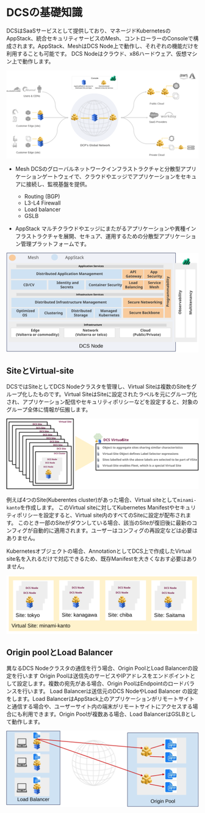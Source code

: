 # DCSの基礎知識

DCSはSaaSサービスとして提供しており、マネージドKubernetesのAppStack、統合セキュリティサービスのMesh、コントローラーのConsoleで構成されます。AppStack、MeshはDCS Node上で動作し、それぞれの機能だけを利用することも可能です。
DCS Nodeはクラウド、x86ハードウェア、仮想マシン上で動作します。

![overview](./pics/overview.svg)

- Mesh
DCSのグローバルネットワークインフラストラクチャと分散型アプリケーションゲートウェイで、クラウドやエッジでアプリケーションをセキュアに接続し、監視基盤を提供。
  - Routing (BGP)
  - L3-L4 Firewall
  - Load balancer
  - GSLB

- AppStack
マルチクラウドやエッジにまたがるアプリケーションや異種インフラストラクチャを展開、セキュア、運用するための分散型アプリケーション管理プラットフォームです。

![DCS node](./pics/dcs_node.svg)

## SiteとVirtual-site

DCSではSiteとしてDCS Nodeクラスタを管理し、Virtual Siteは複数のSiteをグループ化したものです。Virtual SiteはSiteに設定されたラベルを元にグループ化され、アプリケーション配信やセキュリティポリシーなどを設定すると、対象のグループ全体に情報が伝搬します。

![site_vsite1](./pics/site_vsite1.svg)

例えば4つのSite(Kuberentes cluster)があった場合、Virtual siteとして`minami-kanto`を作成します。
このVirtual siteに対してKubernetes Manifestやセキュリティポリシーを設定すると、Virtual site内のすべてのSiteに設定が配布されます。
このとき一部のSiteがダウンしている場合、該当のSiteが復旧後に最新のコンフィグが自動的に適用されます。ユーザーはコンフィグの再設定などは必要はありません。

Kubernetesオブジェクトの場合、AnnotationとしてDCS上で作成したVirtual site名を入れるだけで対応できるため、既存Manifestを大きくなおす必要はありません。

![site_vsite2](./pics/site_vsite2.svg)

## Origin poolとLoad Balancer

異なるDCS Nodeクラスタの通信を行う場合、Origin PoolとLoad Balancerの設定を行います
Origin Poolは送信先のサービスやIPアドレスをエンドポイントとして設定します。複数の宛先がある場合、Origin PoolはEndpointのロードバランスを行います。
Load Balancerは送信元のDCS NodeやLoad Balancer の設定をします。Load BalancerはAppStack上のアプリケーションがリモートサイトと通信する場合や、ユーザーサイト内の端末がリモートサイトにアクセスする場合にも利用できます。Origin Poolが複数ある場合、Load BalancerはGSLBとして動作します。

![origin_lb](./pics/origin_lb.svg)